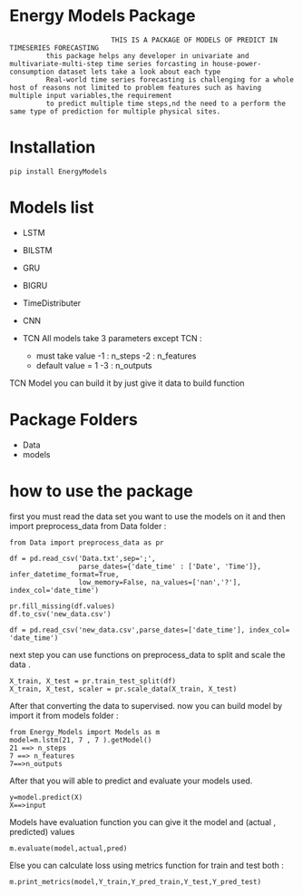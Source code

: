 # Energy Models Package

                             THIS IS A PACKAGE OF MODELS OF PREDICT IN TIMESERIES FORECASTING                
             this package helps any developer in univariate and multivariate-multi-step time series forcasting in house-power-consumption dataset lets take a look about each type 
             Real-world time series forecasting is challenging for a whole host of reasons not limited to problem features such as having multiple input variables,the requirement 
             to predict multiple time steps,nd the need to a perform the same type of prediction for multiple physical sites.

# Installation

````
pip install EnergyModels
````

# Models list
  
  * LSTM 
  * BILSTM
  * GRU
  * BIGRU
  * TimeDistributer
  * CNN
  * TCN
  All models take 3 parameters except TCN :
    
    * must take value 
      -1 : n_steps
      -2 : n_features 
    * default value = 1 
      -3 : n_outputs  
      
  TCN Model you can build it by just give it data to build function
      
  
# Package Folders 
 
 * Data
 * models
 
# how to use the package

 first you must read the data set you want to use the models on it 
 and then import preprocess_data from Data folder :
 
 ````
 from Data import preprocess_data as pr
 
 df = pd.read_csv('Data.txt',sep=';', 
                  parse_dates={'date_time' : ['Date', 'Time']}, infer_datetime_format=True, 
                  low_memory=False, na_values=['nan','?'], index_col='date_time')

 pr.fill_missing(df.values)
 df.to_csv('new_data.csv')
 
 df = pd.read_csv('new_data.csv',parse_dates=['date_time'], index_col= 'date_time')
 ````
 
 next step you can use functions on preprocess_data to split and scale the data . 
 
   ````
   X_train, X_test = pr.train_test_split(df)
   X_train, X_test, scaler = pr.scale_data(X_train, X_test)
   ```` 
   
 After that converting the data to supervised.
 now you can build model by import it from models folder :
 
  ````
  from Energy_Models import Models as m
  model=m.lstm(21, 7 , 7 ).getModel()
  21 ==> n_steps
  7 ==> n_features
  7==>n_outputs
  ````
  
 After that you will able to predict and evaluate your models used. 
 
  ````
  y=model.predict(X)
  X==>input
  ````
 
 Models have evaluation function you can give it  the model and (actual , predicted) values 
 
  ````
  m.evaluate(model,actual,pred)
  ````
   
 Else you can calculate loss using metrics function for train and test both :
 
  ````
  m.print_metrics(model,Y_train,Y_pred_train,Y_test,Y_pred_test)
  ```` 
